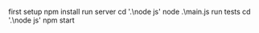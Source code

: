 first setup 
npm install 
run server 
 cd '.\node js\'
 node .\main.js
 run tests 
 cd '.\node js\'
 npm start

 
